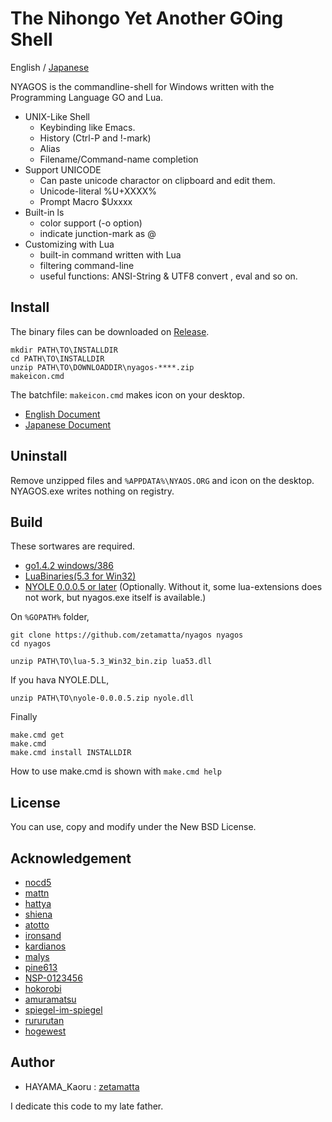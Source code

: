 The Nihongo Yet Another GOing Shell
===================================

English / [Japanese](./readme_ja.md)

NYAGOS is the commandline-shell for Windows written with the
Programming Language GO and Lua.

* UNIX-Like Shell
  * Keybinding like Emacs.
  * History (Ctrl-P and !-mark)
  * Alias
  * Filename/Command-name completion
* Support UNICODE
  * Can paste unicode charactor on clipboard and edit them.
  * Unicode-literal %U+XXXX%
  * Prompt Macro $Uxxxx
* Built-in ls
  * color support (-o option)
  * indicate junction-mark as @
* Customizing with Lua
  * built-in command written with Lua
  * filtering command-line
  * useful functions: ANSI-String & UTF8 convert , eval and so on.

Install
-------

The binary files can be downloaded on [Release](https://github.com/zetamatta/nyagos/releases).

    mkdir PATH\TO\INSTALLDIR
    cd PATH\TO\INSTALLDIR
    unzip PATH\TO\DOWNLOADDIR\nyagos-****.zip
    makeicon.cmd

The batchfile: `makeicon.cmd` makes icon on your desktop.

* [English Document](Doc/nyagos_en.md)
* [Japanese Document](Doc/nyagos_ja.md)

Uninstall
---------

Remove unzipped files and `%APPDATA%\NYAOS.ORG` and icon on the desktop.
NYAGOS.exe writes nothing on registry.

Build
-----

These sortwares are required.

* [go1.4.2 windows/386](http://golang.org)
* [LuaBinaries(5.3 for Win32)](http://sourceforge.net/projects/luabinaries/files/5.3/Tools%20Executables/lua-5.3_Win32_bin.zip)
* [NYOLE 0.0.0.5 or later](https://github.com/zetamatta/nyole/releases) (Optionally. Without it, some lua-extensions does not work, but nyagos.exe itself is available.)

On `%GOPATH%` folder,

    git clone https://github.com/zetamatta/nyagos nyagos
    cd nyagos

    unzip PATH\TO\lua-5.3_Win32_bin.zip lua53.dll

If you hava NYOLE.DLL,

    unzip PATH\TO\nyole-0.0.0.5.zip nyole.dll

Finally

    make.cmd get
    make.cmd
    make.cmd install INSTALLDIR

How to use make.cmd is shown with `make.cmd help`

License
-------

You can use, copy and modify under the New BSD License.

Acknowledgement
---------------

* [nocd5](https://github.com/nocd5)
* [mattn](https://github.com/mattn)
* [hattya](https://github.com/hattya)
* [shiena](https://github.com/shiena)
* [atotto](https://github.com/atotto)
* [ironsand](https://github.com/ironsand)
* [kardianos](https://github.com/kardianos)
* [malys](https://github.com/malys)
* [pine613](https://github.com/pine613)
* [NSP-0123456](https://github.com/NSP-0123456)
* [hokorobi](https://github.com/hokorobi)
* [amuramatsu](https://github.com/amuramatsu)
* [spiegel-im-spiegel](https://github.com/spiegel-im-spiegel)
* [rururutan](https://github.com/rururutan/)
* [hogewest](https://github.com/hogewest)

Author
------

* HAYAMA\_Kaoru : [zetamatta](https://github.com/zetamatta) 

I dedicate this code to my late father.
